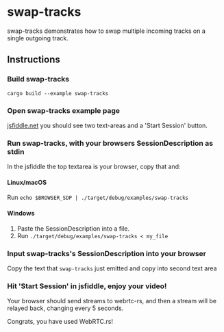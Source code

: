 # swap-tracks

swap-tracks demonstrates how to swap multiple incoming tracks on a single outgoing track.

## Instructions

### Build swap-tracks

```shell
cargo build --example swap-tracks
```

### Open swap-tracks example page

[jsfiddle.net](https://jsfiddle.net/dzc17fga/) you should see two text-areas and a 'Start Session' button.

### Run swap-tracks, with your browsers SessionDescription as stdin

In the jsfiddle the top textarea is your browser, copy that and:

#### Linux/macOS

Run `echo $BROWSER_SDP | ./target/debug/examples/swap-tracks`

#### Windows

1. Paste the SessionDescription into a file.
1. Run `./target/debug/examples/swap-tracks < my_file`

### Input swap-tracks's SessionDescription into your browser

Copy the text that `swap-tracks` just emitted and copy into second text area

### Hit 'Start Session' in jsfiddle, enjoy your video!

Your browser should send streams to webrtc-rs, and then a stream will be relayed back, changing every 5 seconds.

Congrats, you have used WebRTC.rs!
